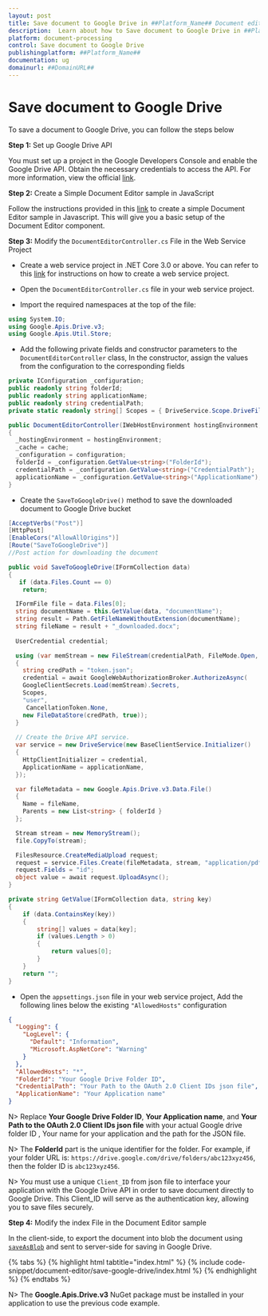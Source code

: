 ```yaml
---
layout: post
title: Save document to Google Drive in ##Platform_Name## Document editor control | Syncfusion
description:  Learn about how to Save document to Google Drive in ##Platform_Name## Document editor control of Syncfusion Essential JS 2 and more details.
platform: document-processing
control: Save document to Google Drive
publishingplatform: ##Platform_Name##
documentation: ug
domainurl: ##DomainURL##
---
```


# Save document to Google Drive

To save a document to Google Drive, you can follow the steps below

**Step 1:** Set up Google Drive API

You must set up a project in the Google Developers Console and enable the Google Drive API. Obtain the necessary credentials to access the API. For more information, view the official [link](https://developers.google.com/drive/api/guides/enable-sdk).

**Step 2:** Create a Simple Document Editor sample in JavaScript

Follow the instructions provided in this [link](../getting-started) to create a simple Document Editor sample in Javascript. This will give you a basic setup of the Document Editor component.

**Step 3:** Modify the `DocumentEditorController.cs` File in the Web Service Project

* Create a web service project in .NET Core 3.0 or above. You can refer to this [link](../web-services-overview) for instructions on how to create a web service project.

* Open the `DocumentEditorController.cs` file in your web service project.

* Import the required namespaces at the top of the file:

```csharp
using System.IO;
using Google.Apis.Drive.v3;
using Google.Apis.Util.Store;
```

* Add the following private fields and constructor parameters to the `DocumentEditorController` class, In the constructor, assign the values from the configuration to the corresponding fields

```csharp
private IConfiguration _configuration;
public readonly string folderId;
public readonly string applicationName;
public readonly string credentialPath;
private static readonly string[] Scopes = { DriveService.Scope.DriveFile, DriveService.Scope.DriveReadonly};

public DocumentEditorController(IWebHostEnvironment hostingEnvironment, IMemoryCache cache, IConfiguration configuration)
{
  _hostingEnvironment = hostingEnvironment;
  _cache = cache;
  _configuration = configuration;
  folderId = _configuration.GetValue<string>("FolderId");
  credentialPath = _configuration.GetValue<string>("CredentialPath");
  applicationName = _configuration.GetValue<string>("ApplicationName");
}
```

* Create the `SaveToGoogleDrive()` method to save the downloaded document to Google Drive bucket

```csharp
[AcceptVerbs("Post")]
[HttpPost]
[EnableCors("AllowAllOrigins")]
[Route("SaveToGoogleDrive")]
//Post action for downloading the document

public void SaveToGoogleDrive(IFormCollection data)
{
   if (data.Files.Count == 0)
    return;

  IFormFile file = data.Files[0];
  string documentName = this.GetValue(data, "documentName");
  string result = Path.GetFileNameWithoutExtension(documentName);
  string fileName = result + "_downloaded.docx";
          
  UserCredential credential;

  using (var memStream = new FileStream(credentialPath, FileMode.Open, FileAccess.Read))
  {
    string credPath = "token.json";
    credential = await GoogleWebAuthorizationBroker.AuthorizeAsync(
    GoogleClientSecrets.Load(memStream).Secrets,
    Scopes,
    "user",
     CancellationToken.None,
    new FileDataStore(credPath, true));
  }
          
  // Create the Drive API service.
  var service = new DriveService(new BaseClientService.Initializer()
  {
    HttpClientInitializer = credential,
    ApplicationName = applicationName,
  });

  var fileMetadata = new Google.Apis.Drive.v3.Data.File()
  {
    Name = fileName,
    Parents = new List<string> { folderId }
  };

  Stream stream = new MemoryStream();
  file.CopyTo(stream);

  FilesResource.CreateMediaUpload request;
  request = service.Files.Create(fileMetadata, stream, "application/pdf");
  request.Fields = "id";
  object value = await request.UploadAsync();
}

private string GetValue(IFormCollection data, string key)
{
    if (data.ContainsKey(key))
    {
        string[] values = data[key];
        if (values.Length > 0)
        {
            return values[0];
        }
    }
    return "";
}
```

* Open the `appsettings.json` file in your web service project, Add the following lines below the existing `"AllowedHosts"` configuration

```json
{
  "Logging": {
    "LogLevel": {
      "Default": "Information",
      "Microsoft.AspNetCore": "Warning"
    }
  },
  "AllowedHosts": "*",
  "FolderId": "Your Google Drive Folder ID",
  "CredentialPath": "Your Path to the OAuth 2.0 Client IDs json file",
  "ApplicationName": "Your Application name"
}
```

N> Replace **Your Google Drive Folder ID**, **Your Application name**, and **Your Path to the OAuth 2.0 Client IDs json file** with your actual Google drive folder ID , Your name for your application and the path for the JSON file.

N> The **FolderId** part is the unique identifier for the folder. For example, if your folder URL is: `https://drive.google.com/drive/folders/abc123xyz456`, then the folder ID is `abc123xyz456`.

N> You must use a unique `Client_ID` from json file to interface your application with the Google Drive API in order to save document directly to Google Drive. This Client_ID will serve as the authentication key, allowing you to save files securely.

**Step 4:**  Modify the index File in the Document Editor sample

In the client-side, to export the document into blob the document using [`saveAsBlob`](https://ej2.syncfusion.com/javascript/documentation/api/document-editor#saveAsBlob) and sent to server-side for saving in Google Drive.

{% tabs %}
{% highlight html tabtitle="index.html" %}
{% include code-snippet/document-editor/save-google-drive/index.html %}
{% endhighlight %}
{% endtabs %}

N> The **Google.Apis.Drive.v3** NuGet package must be installed in your application to use the previous code example.
